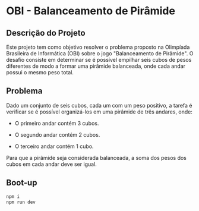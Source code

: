 # OBI - Balanceamento de Pirâmide

## Descrição do Projeto

Este projeto tem como objetivo resolver o problema proposto na Olimpíada Brasileira de Informática (OBI) sobre o jogo "Balanceamento de Pirâmide". O desafio consiste em determinar se é possível empilhar seis cubos de pesos diferentes de modo a formar uma pirâmide balanceada, onde cada andar possui o mesmo peso total.

## Problema

Dado um conjunto de seis cubos, cada um com um peso positivo, a tarefa é verificar se é possível organizá-los em uma pirâmide de três andares, onde:

- O primeiro andar contém 3 cubos.

- O segundo andar contém 2 cubos.

- O terceiro andar contém 1 cubo.

Para que a pirâmide seja considerada balanceada, a soma dos pesos dos cubos em cada andar deve ser igual.

## Boot-up

```bash
npm i
npm run dev
```
